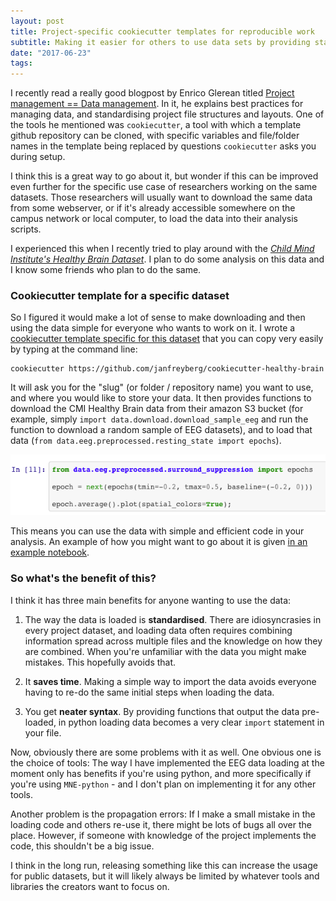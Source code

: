 ```yaml
---
layout: post
title: Project-specific cookiecutter templates for reproducible work
subtitle: Making it easier for others to use data sets by providing standardised ways of getting the data and loading the data with cookiecutter.
date: "2017-06-23"
tags:
---
```


I recently read a really good blogpost by Enrico Glerean titled [Project management == Data management](https://eglerean.wordpress.com/2017/05/24/project-management-data-management/). In it, he explains best practices for managing data, and standardising project file structures and layouts. One of the tools he mentioned was `cookiecutter`, a tool with which a template github repository can be cloned, with specific variables and file/folder names in the template being replaced by questions `cookiecutter` asks you during setup.

I think this is a great way to go about it, but wonder if this can be improved even further for the specific use case of researchers working on the same datasets. Those researchers will usually want to download the same data from some webserver, or if it's already accessible somewhere on the campus network or local computer, to load the data into their analysis scripts.

I experienced this when I recently tried to play around with the [_Child Mind Institute's Healthy Brain Dataset_](http://fcon_1000.projects.nitrc.org/indi/cmi_healthy_brain_network/index.html). I plan to do some analysis on this data and I know some friends who plan to do the same.

### Cookiecutter template for a specific dataset

So I figured it would make a lot of sense to make downloading and then using the data simple for everyone who wants to work on it. I wrote a [cookiecutter template specific for this dataset](https://github.com/janfreyberg/cookiecutter-healthy-brain) that you can copy very easily by typing at the command line:

```
cookiecutter https://github.com/janfreyberg/cookiecutter-healthy-brain
```

It will ask you for the "slug" (or folder / repository name) you want to use, and where you would like to store your data. It then provides functions to download the CMI Healthy Brain data from their amazon S3 bucket (for example, simply `import data.download.download_sample_eeg` and run the function to download a random sample of EEG datasets), and to load that data (`from data.eeg.preprocessed.resting_state import epochs`).

![](img/importing-data.png)

This means you can use the data with simple and efficient code in your analysis. An example of how you might want to go about it is given [in an example notebook](https://github.com/janfreyberg/cookiecutter-healthy-brain/blob/master/%7B%7Bcookiecutter.project_slug%7D%7D/00.02-use-eeg-data.ipynb).

### So what's the benefit of this?

I think it has three main benefits for anyone wanting to use the data:

1. The way the data is loaded is __standardised__. There are idiosyncrasies in every project dataset, and loading data often requires combining information spread across multiple files and the knowledge on how they are combined. When you're unfamiliar with the data you might make mistakes. This hopefully avoids that.

2. It __saves time__. Making a simple way to import the data avoids everyone having to re-do the same initial steps when loading the data.

3. You get __neater syntax__. By providing functions that output the data pre-loaded, in python loading data becomes a very clear `import` statement in your file.

Now, obviously there are some problems with it as well. One obvious one is the choice of tools: The way I have implemented the EEG data loading at the moment only has benefits if you're using python, and more specifically if you're using `MNE-python` - and I don't plan on implementing it for any other tools.

Another problem is the propagation errors: If I make a small mistake in the loading code and others re-use it, there might be lots of bugs all over the place. However, if someone with knowledge of the project implements the code, this shouldn't be a big issue.

I think in the long run, releasing something like this can increase the usage for public datasets, but it will likely always be limited by whatever tools and libraries the creators want to focus on.
